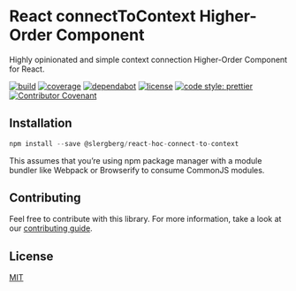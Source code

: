 # React connectToContext Higher-Order Component

Highly opinionated and simple context connection Higher-Order Component for
React.

[![build](https://github.com/slergberg/react-hoc-connect-to-context/workflows/build/badge.svg)](https://github.com/slergberg/react-hoc-connect-to-context/)
[![coverage](https://coveralls.io/repos/github/slergberg/react-hoc-connect-to-context/badge.svg?branch=master)](https://coveralls.io/github/slergberg/react-hoc-connect-to-context?branch=master)
[![dependabot](https://api.dependabot.com/badges/status?host=github&repo=slergberg/react-hoc-connect-to-context)](https://dependabot.com)
[![license](https://img.shields.io/github/license/slergberg/react-hoc-connect-to-context)](https://github.com/slergberg/react-hoc-connect-to-context/blob/master/LICENSE.md)
[![code style: prettier](https://img.shields.io/badge/code_style-prettier-ff69b4.svg)](https://github.com/prettier/prettier)
[![Contributor Covenant](https://img.shields.io/badge/Contributor%20Covenant-v2.0%20adopted-ff69b4.svg)](code-of-conduct.md)

## Installation

```JavaScript
npm install --save @slergberg/react-hoc-connect-to-context
```

This assumes that you’re using npm package manager with a module bundler like
Webpack or Browserify to consume CommonJS modules.

## Contributing

Feel free to contribute with this library. For more information, take a look at
our
[contributing guide](https://github.com/slergberg/react-hoc-connect-to-context/blob/master/CONTRIBUTING.md).

## License

[MIT](https://github.com/slergberg/react-hoc-connect-to-context/blob/master/LICENSE.md)
